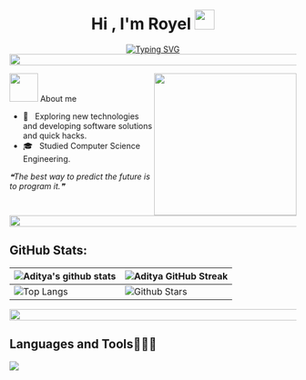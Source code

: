 <h1 align="center"><b>Hi , I'm Royel </b><img src="https://media.giphy.com/media/hvRJCLFzcasrR4ia7z/giphy.gif" width="35"></h1>
<!--  -->
<p align="center">
 <a href="https://git.io/typing-svg"><img src="https://readme-typing-svg.herokuapp.com?font=Fira+Code&pause=1000&color=49DDFF&background=FFFFFF00&center=true&vCenter=true&width=435&lines=Computer+Science+Student;Technology+enthusiast;Passionate+about+learning+new+things" alt="Typing SVG" /></a>

<img src="https://i.imgur.com/dBaSKWF.gif" height="20" width="1000">

<picture><img src = "https://github.com/7oSkaaa/7oSkaaa/blob/main/Images/about_me.gif?raw=true" width = 50px></picture> About me
<picture> <img align="right" src="https://github.com/7oSkaaa/7oSkaaa/blob/main/Images/Right_Side.gif?raw=true" width = 250px>

- 🤔 &nbsp; Exploring new technologies and developing software solutions and quick hacks.
- 🎓 &nbsp; Studied Computer Science Engineering. 

<i>❝The best way to predict the future is to program it.❞</i>



<img src="https://i.imgur.com/dBaSKWF.gif" height="20" width="1000">



## GitHub Stats:
| ![Aditya's github stats](https://github-readme-stats.vercel.app/api?username=Aditya664&show_icons=true&theme=tokyonight) | ![Aditya GitHub Streak](https://github-readme-streak-stats.herokuapp.com/?user=Aditya664&theme=tokyonight) |
| --- | --- |
| ![Top Langs](https://github-readme-stats.vercel.app/api/top-langs/?username=Aditya664&theme=dark&show) | ![Github Stars](https://github-readme-stats.vercel.app/api?username=Aditya664&show_icons=true&locale=en&count_private=true&hide_rank=true&custom_title=My%20GitHub%20Stats&disable_animations=true&theme=tokyonight) |


<img src="https://i.imgur.com/dBaSKWF.gif" height="20" width="1000">


<h2 >Languages and Tools👨🏻‍💻</h2>

<!--tech stack icons-->
<p align="left">
  <a href="https://skillicons.dev">
    <img src="https://skillicons.dev/icons?i=c,cpp,java,py,git,github,vscode,idea,arduino,pycharm,django,css,html&perline=12" />



